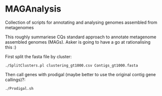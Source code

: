 # MAGAnalysis
Collection of scripts for annotating and analysing genomes assembled from metagenomes

This roughly summariese CQs standard approach to annotate metagenome assembled genomes (MAGs). Asker is going to have a go at rationalising this :)

First split the fasta file by cluster:

    ./SplitClusters.pl clustering_gt1000.csv Contigs_gt1000.fasta

Then call genes with prodigal (maybe better to use the original contig gene callings)?:

    ./Prodigal.sh


